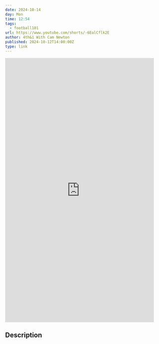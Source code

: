 ```yaml
---
date: 2024-10-14
day: Mon
time: 12:54
tags:
  - football101
url: https://www.youtube.com/shorts/-6EalCflk2E
author: 4th&1 With Cam Newton
published: 2024-10-12T14:00:00Z
type: link
---
```


<iframe width="480" height="854" src="https://www.youtube.com/embed/-6EalCflk2E" frameborder="0" allowfullscreen></iframe>

## Description

